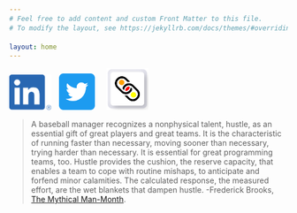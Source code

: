 ```yaml
---
# Feel free to add content and custom Front Matter to this file.
# To modify the layout, see https://jekyllrb.com/docs/themes/#overriding-theme-defaults

layout: home
---
```

[<img src="/images/LI-In-Bug.png" title="Goto Saieva on LinkedIn" height="15%" width="15%" style="padding-right:10px">](https://www.LinkedIn.com/in/saieva)
[<img src="/images/Twittersocialicons-roundedsquare-blue.png" title="Goto @saieva on Twitter" height="13%" width="13%" style="padding-right:17px">](https://www.Twitter.com/saieva)
[<img src="/images/MettleCVE-150x150px.png" title="Goto WebMettle Systems on LinkedIn" height="15%" width="15%">](https://www.LinkedIn.com/company/WebMettle/posts/?feedView=images)

> A baseball manager recognizes a nonphysical talent, hustle, as an essential gift of great players and great teams.
> It is the characteristic of running faster than necessary, moving sooner than necessary, trying harder than necessary.
> It is essential for great programming teams, too. Hustle provides the cushion, the reserve capacity, that enables a
> team to cope with routine mishaps, to anticipate and forfend minor calamities. The calculated response, the measured effort,
> are the wet blankets that dampen hustle. -Frederick Brooks, [The Mythical Man-Month][MythicalManMonthURL].

[MythicalManMonthURL]: https://smile.amazon.com/dp/B00B8USS14/ref=cm_sw_r_tw_dp_K3DZW88D1T726NP8QQX4
